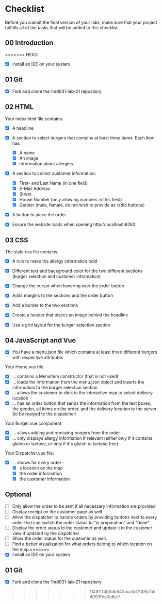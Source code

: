 # Checklist

Before you submit the final version of your labs, make sure that your project fullfills all of the tasks that will be added to this checklist.

## 00 Introduction

<<<<<<< HEAD
- [X] Install an IDE on your system

## 01 Git

- [X] Fork and clone the 1md031-lab-21 repository

## 02 HTML

Your index.html file contains:
- [X] A headline
- [X] A section to select burgers that contains at least three items. Each item has:
    - [X] A name
    - [X] An image
    - [X] Information about allergies 
- [X] A section to collect customer information:
    - [X] First- and Last Name (in one field)
    - [X] E-Mail Address
    - [X] Street
    - [X] House Number (only allowing numbers in this field)
    - [X] Gender (male, female, do not wish to provide as radio buttons)
- [X] A button to place the order
- [X] Ensure the website loads when opening http://localhost:8080


## 03 CSS

The style.css file contains:
- [X] A rule to make the allergy information bold
- [X] Different text and background color for the two different sections (burger selection and customer information)
- [X] Change the cursor when hovering over the order button
- [X] Adds margins to the sections and the order button
- [X] Add a border to the two sections
- [X] Create a header that places an image behind the headline
- [X] Use a grid layout for the burger selection section



## 04 JavaScript and Vue

- [X] You have a menu.json file which contains at least three different burgers with respective attributes

Your Home.vue file:
- [X] ... contains a MenuItem constructor (that is not used)
- [X] ... loads the information from the menu.json object and inserts the information to the burger selection section
- [X] ... allows the customer to click in the interactive map to select delivery location
- [X] ... has an order button that sends the information from the text boxes, the gender, all items on the order, and the delivery location to the server (to be realyed to the dispatcher)

Your Burger.vue component:
- [X] ... allows adding and removing burgers from the order
- [X] ... only displays allergy information if relevant (either only if it contains gluten or lactose, or only if it's gluten or lactose free)

Your Dispatcher.vue file:
- [X] ... shows for every order :
    - [X] a location on the map
    - [X] the order information
    - [X] the customer information

## Optional
- [ ] Only allow the order to be sent if all necessary information are provided
- [ ] Display receipt on the customer page as well
- [ ] Allow the dispatcher to handle orders by providing buttons next to every order that can switch the order status to "in preparation" and "done"
- [ ] Display the order status to the customer and update it in the customer view if updated by the dispatcher
- [ ] Show the order status for the customer as well.
- [ ] Find a better visualization for what orders belong to which location on the map
=======
- [x] Install an IDE on your system

## 01 Git

- [x] Fork and clone the 1md031-lab-21 repository
>>>>>>> f1491114b3db845aca5d7f49b7a540939ea0dbc7
